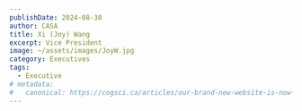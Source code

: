 ```yaml
---
publishDate: 2024-08-30
author: CASA
title: Xi (Joy) Wang
excerpt: Vice President
image: ~/assets/images/JoyW.jpg
category: Executives
tags:
  - Executive
# metadata:
#   canonical: https://cogsci.ca/articles/our-brand-new-website-is-now-live
---
```

